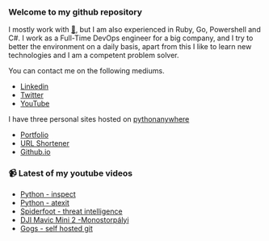 ### Welcome to my github repository

I mostly work with [:snake:](https://www.python.org/), but I am also experienced in Ruby, Go, Powershell and C#. I work as a Full-Time DevOps engineer for a big company, and I try to better the environment on a daily basis, apart from this I like to learn new technologies and I am a competent problem solver.

You can contact me on the following mediums.
- [Linkedin](https://www.linkedin.com/in/r3ap3rpy)
- [Twitter](https://twitter.com/r3ap3rpy)
- [YouTube](https://www.youtube.com/channel/UC1qkMXH8d2I9DDAtBSeEHqg)

I have three personal sites hosted on [pythonanywhere](https://www.pythonanywhere.com/)
- [Portfolio](http://r3ap3rpy.pythonanywhere.com/)
- [URL Shortener](http://shortenpy.pythonanywhere.com/)
- [Github.io](https://r3ap3rpy.github.io/)

### :video_camera: Latest of my youtube videos
<!-- YOUTUBE:START -->
- [Python - inspect](https://www.youtube.com/watch?v=h4tlb9GzYRo)
- [Python - atexit](https://www.youtube.com/watch?v=m3xCW8h_e_4)
- [Spiderfoot - threat intelligence](https://www.youtube.com/watch?v=JmuXBEOIWag)
- [DJI Mavic Mini 2 -Monostorpályi](https://www.youtube.com/watch?v=ptfV3IQOJ9A)
- [Gogs - self hosted git](https://www.youtube.com/watch?v=ueqSAoKt04Q)
<!-- YOUTUBE:END -->

